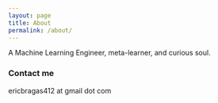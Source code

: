 ```yaml
---
layout: page
title: About
permalink: /about/
---
```


A Machine Learning Engineer, meta-learner, and curious soul.

<!-- ### More Information

A place to include any other types of information that you'd like to include about yourself. -->

### Contact me

ericbragas412 at gmail dot com 
 
